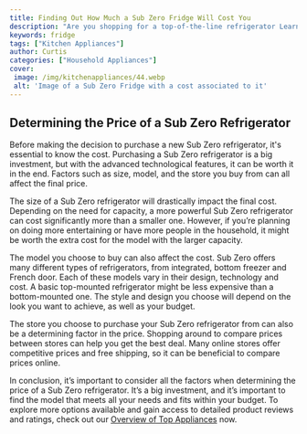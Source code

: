 ```yaml
---
title: Finding Out How Much a Sub Zero Fridge Will Cost You
description: "Are you shopping for a top-of-the-line refrigerator Learn everything you need to know about Sub-Zero refrigerators including costs and features in this blog post"
keywords: fridge
tags: ["Kitchen Appliances"]
author: Curtis
categories: ["Household Appliances"]
cover: 
 image: /img/kitchenappliances/44.webp
 alt: 'Image of a Sub Zero Fridge with a cost associated to it'
---
```

## Determining the Price of a Sub Zero Refrigerator

Before making the decision to purchase a new Sub Zero refrigerator, it's essential to know the cost. Purchasing a Sub Zero refrigerator is a big investment, but with the advanced technological features, it can be worth it in the end. Factors such as size, model, and the store you buy from can all affect the final price. 

The size of a Sub Zero refrigerator will drastically impact the final cost. Depending on the need for capacity, a more powerful Sub Zero refrigerator can cost significantly more than a smaller one. However, if you’re planning on doing more entertaining or have more people in the household, it might be worth the extra cost for the model with the larger capacity. 

The model you choose to buy can also affect the cost. Sub Zero offers many different types of refrigerators, from integrated, bottom freezer and French door. Each of these models vary in their design, technology and cost. A basic top-mounted refrigerator might be less expensive than a bottom-mounted one. The style and design you choose will depend on the look you want to achieve, as well as your budget. 

The store you choose to purchase your Sub Zero refrigerator from can also be a determining factor in the price. Shopping around to compare prices between stores can help you get the best deal. Many online stores offer competitive prices and free shipping, so it can be beneficial to compare prices online. 

In conclusion, it’s important to consider all the factors when determining the price of a Sub Zero refrigerator. It’s a big investment, and it’s important to find the model that meets all your needs and fits within your budget. To explore more options available and gain access to detailed product reviews and ratings, check out our [Overview of Top Appliances](./pages/appliance-overview) now.
